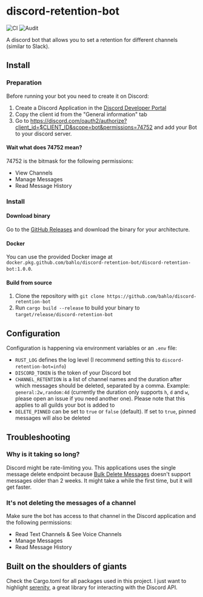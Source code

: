 # discord-retention-bot 
![CI](https://github.com/bahlo/discord-retention-bot/workflows/CI/badge.svg)
![Audit](https://github.com/bahlo/discord-retention-bot/workflows/Audit/badge.svg)

A discord bot that allows you to set a retention for different channels (similar 
to Slack).

## Install
### Preparation
Before running your bot you need to create it on Discord:

1. Create a Discord Application in the 
   [Discord Developer Portal](https://discord.com/developers/applications)
2. Copy the client id from the "General information" tab
3. Go to <https://discord.com/oauth2/authorize?client_id=$CLIENT_ID&scope=bot&permissions=74752>
   and add your Bot to your discord server.

#### Wait what does 74752 mean?
74752 is the bitmask for the following permissions:
* View Channels
* Manage Messages
* Read Message History

### Install

#### Download binary
Go to the [GitHub Releases](https://github.com/bahlo/discord-retention-bot/releases)
and download the binary for your architecture.

#### Docker
You can use the provided Docker image at
`docker.pkg.github.com/bahlo/discord-retention-bot/discord-retention-bot:1.0.0`.

#### Build from source

1. Clone the repository with 
   `git clone https://github.com/bahlo/discord-retention-bot`
2. Run `cargo build --release` to build your binary to 
   `target/release/discord-retention-bot`

## Configuration

Configuration is happening via environment variables or an `.env` file:

* `RUST_LOG` defines the log level (I recommend setting this to 
  `discord-retention-bot=info`)
* `DISCORD_TOKEN` is the token of your Discord bot
* `CHANNEL_RETENTION` is a list of channel names and the duration after which
  messages should be deleted, separated by a comma. 
  Example: `general:2w,random:4d` 
  (currently the duration only supports `h`, `d` and `w`, please open an issue 
  if you need another one). Please note that this applies to all guilds your
  bot is added to
* `DELETE_PINNED` can be set to `true` or `false` (default). If set to `true`, 
  pinned messages will also be deleted

## Troubleshooting
### Why is it taking so long?
Discord might be rate-limiting you. This applications uses the single message
delete endpoint because [Bulk Delete Messages](https://discord.com/developers/docs/resources/channel#bulk-delete-messages) doesn't support messages older than 2 weeks. 
It might take a while the first time, but it will get faster.

### It's not deleting the messages of a channel
Make sure the bot has access to that channel in the Discord application and the 
following permissions:
* Read Text Channels & See Voice Channels
* Manage Messages
* Read Message History

## Built on the shoulders of giants
Check the Cargo.toml for all packages used in this project. I just want to 
highlight [serenity](https://github.com/serenity-rs/serenity), a great library
for interacting with the Discord API.